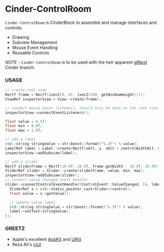 # Cinder-ControlRoom
`Cinder-ControlRoom` is CinderBlock to assemble and manage interfaces and controls.

- Drawing
- Subview Management
- Mouse Event Handling
- Reusable Controls

*NOTE* - `Cinder-ControlRoom` is to be used with the heir apparent [glNext](https://github.com/cinder/Cinder/tree/glNext) Cinder branch.

### USAGE
```C++
// create root view
Rectf frame = Rectf(ivec2(0, 0), ivec2(300, getWindowHeight()));
ViewRef inspectorView = View::create(frame);

// connect mouse event listeners, should only be done on the root view
inspectorView->connectEventListeners();

float value = 0.5f;
float min = 0.0f;
float max = 1.0f;

// add a label
std::string stringValue = str(boost::format("%.3f") % value);
LabelRef label = Label::create(Rectf(xAlt, y, xAlt + controlWidthAlt, y + height), stringValue);
inspectorView->addSubview(label);

// add a slider
Rectf sliderFrame = Rectf(10.0f, 10.0f, frame.getWidth - 10.0f, 38.0f);
SliderRef slider = Slider::create(sliderFrame, value, min, max);
inspectorView->addSubview(slider);
// connect value changed event handler
slider->connectControlEventHandler(ControlEvent::ValueChanged, [&, label](const ControlRef& control) {
  SliderRef s = std::static_pointer_cast<Slider>(control);
  float value = s->getValue();

  // update value label
  std::string stringValue = str(boost::format("%.3f") % value);
  label->setText(stringValue);
});
```

### GREETZ
- Apple's excellent [AppKit](https://developer.apple.com/library/mac/documentation/cocoa/reference/applicationkit/objc_classic/_index.html) and [UIKit](https://developer.apple.com/library/ios/documentation/uikit/reference/uikit_framework/_index.html)
- Reza Ali's [ciUI](https://github.com/rezaali/ciUI)
